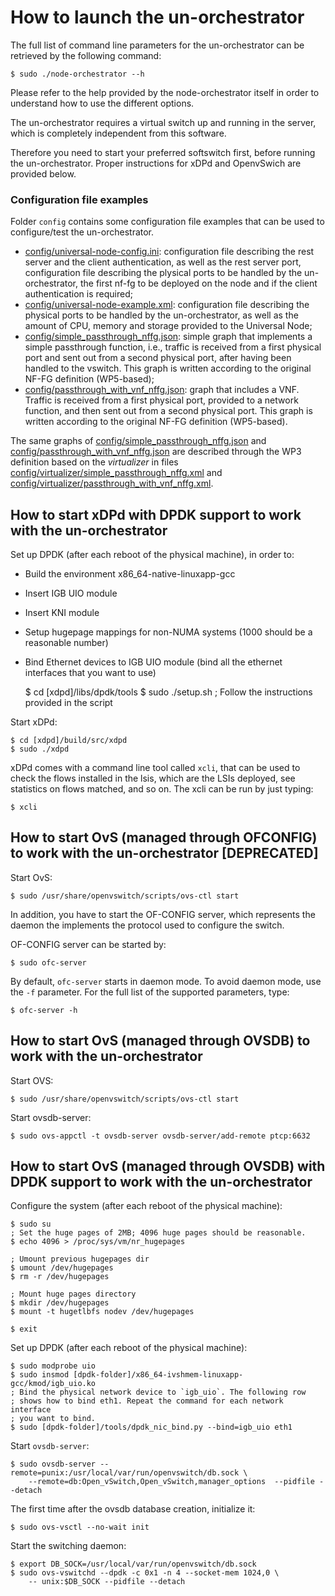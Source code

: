 # How to launch the un-orchestrator

The full list of command line parameters for the un-orchestrator can be
retrieved by the following command:

    $ sudo ./node-orchestrator --h

Please refer to the help provided by the node-orchestrator itself in order to
understand how to use the different options.

The un-orchestrator requires a virtual switch up and running in the server,
which is completely independent from this software.

Therefore you need to start your preferred softswitch first, before running
the un-orchestrator. Proper instructions for xDPd and OpenvSwich are provided
below.


### Configuration file examples

Folder `config` contains some configuration file examples that can be used
to configure/test the un-orchestrator.

  * [config/universal-node-config.ini](config/universal-node-config.ini): 
    configuration file describing the rest server and the client authentication, 
    as well as the rest server port, configuration file describing the plysical ports 
    to be handled by the un-orchestrator, the first nf-fg to be deployed on the node and
    if the client authentication is required;
  * [config/universal-node-example.xml](config/universal-node-example.xml): 
    configuration file describing the physical ports to be handled by the 
    un-orchestrator, as well as the amount of CPU, memory and storage provided 
    to the Universal Node;
  * [config/simple_passthrough_nffg.json](config/simple_passthrough_nffg.json): 
    simple graph that implements a simple passthrough function, i.e., traffic is 
    received from a first physical port and sent out from a second physical port, 
    after having been handled to the vswitch. This graph is written according to 
    the original NF-FG definition (WP5-based);
  * [config/passthrough_with_vnf_nffg.json](config/passthrough_with_vnf_nffg.json): 
    graph that includes a VNF. Traffic is received from a first physical port, provided
    to a network function, and then sent out from a second physical port. This graph 
    is written according to the original NF-FG definition (WP5-based).

The same graphs of [config/simple_passthrough_nffg.json](config/simple_passthrough_nffg.json) 
and [config/passthrough_with_vnf_nffg.json](config/passthrough_with_vnf_nffg.json) are described 
through the WP3 definition based on the *virtualizer* in files [config/virtualizer/simple_passthrough_nffg.xml](config/virtualizer/simple_passthrough_nffg.xml) and [config/virtualizer/passthrough_with_vnf_nffg.xml](config/virtualizer/passthrough_with_vnf_nffg.xml).

## How to start xDPd with DPDK support to work with the un-orchestrator

Set up DPDK (after each reboot of the physical machine), in order to:

  * Build the environment x86_64-native-linuxapp-gcc
  * Insert IGB UIO module
  * Insert KNI module
  * Setup hugepage mappings for non-NUMA systems (1000 should be a reasonable
    number)
  * Bind Ethernet devices to IGB UIO module (bind all the ethernet interfaces
    that you want to use)

	$ cd [xdpd]/libs/dpdk/tools
	$ sudo ./setup.sh
	; Follow the instructions provided in the script


Start xDPd:

	$ cd [xdpd]/build/src/xdpd
	$ sudo ./xdpd

xDPd comes with a command line tool called `xcli`, that can be used to check
the  flows installed in the lsis, which are the LSIs deployed, see statistics
on flows matched, and so on. The xcli can be run by just typing:

    $ xcli

## How to start OvS (managed through OFCONFIG) to work with the un-orchestrator [DEPRECATED]

Start OvS:

    $ sudo /usr/share/openvswitch/scripts/ovs-ctl start

In addition, you have to start the OF-CONFIG server, which represents the
daemon the implements the protocol used to configure the switch.

OF-CONFIG server can be started by:

    $ sudo ofc-server

By default, `ofc-server` starts in daemon mode. To avoid daemon mode, use the
`-f` parameter.
For the full list of the supported parameters, type:

    $ ofc-server -h


## How to start OvS (managed through OVSDB) to work with the un-orchestrator

Start OVS:

    $ sudo /usr/share/openvswitch/scripts/ovs-ctl start

Start ovsdb-server:

    $ sudo ovs-appctl -t ovsdb-server ovsdb-server/add-remote ptcp:6632
	
## How to start OvS (managed through OVSDB) with DPDK support to work with the un-orchestrator

Configure the system (after each reboot of the physical machine):

    $ sudo su
    ; Set the huge pages of 2MB; 4096 huge pages should be reasonable.
    $ echo 4096 > /proc/sys/vm/nr_hugepages
	
    ; Umount previous hugepages dir
    $ umount /dev/hugepages
    $ rm -r /dev/hugepages
	
    ; Mount huge pages directory
    $ mkdir /dev/hugepages
    $ mount -t hugetlbfs nodev /dev/hugepages
    
    $ exit
	
Set up DPDK (after each reboot of the physical machine):

    $ sudo modprobe uio
    $ sudo insmod [dpdk-folder]/x86_64-ivshmem-linuxapp-gcc/kmod/igb_uio.ko
    ; Bind the physical network device to `igb_uio`. The following row
    ; shows how to bind eth1. Repeat the command for each network interface
    ; you want to bind.
    $ sudo [dpdk-folder]/tools/dpdk_nic_bind.py --bind=igb_uio eth1

Start `ovsdb-server`:

    $ sudo ovsdb-server --remote=punix:/usr/local/var/run/openvswitch/db.sock \
        --remote=db:Open_vSwitch,Open_vSwitch,manager_options  --pidfile --detach
	
The first time after the ovsdb database creation, initialize it:

    $ sudo ovs-vsctl --no-wait init

Start the switching daemon:	

    $ export DB_SOCK=/usr/local/var/run/openvswitch/db.sock
    $ sudo ovs-vswitchd --dpdk -c 0x1 -n 4 --socket-mem 1024,0 \
        -- unix:$DB_SOCK --pidfile --detach
		
